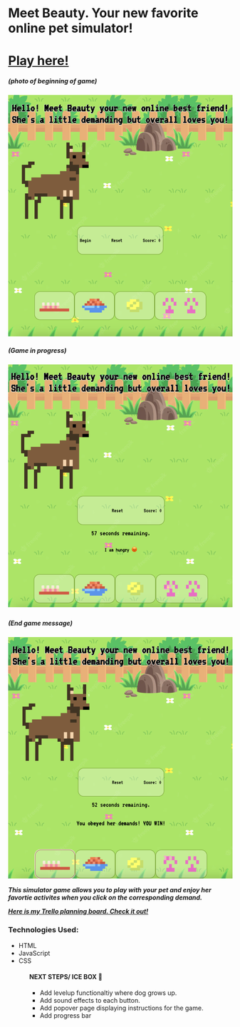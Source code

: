 <h1> Meet Beauty. Your new favorite online pet simulator!</h1>
<h1>
<a href="https://beauty-simulator.netlify.app/">Play here!</a>
</h1>

<h5>(photo of beginning of game)</h5>

![Beginning Game](assets/Screenshot%202022-12-23%20at%201.35.44%20AM.png)

<h5>(Game in progress)<h5>

![Game Progress](assets/Screenshot%202022-12-23%20at%201.36.04%20AM.png)

<h5>(End game message)<h5>

![End Game Message](assets/Screenshot%202022-12-23%20at%201.36.36%20AM.png)

<p> This simulator game allows you to play with your pet and enjoy her favortie activites when you click on the corresponding demand.</p>

<a href="https://trello.com/b/mKUxbXxO/pet-simulator"> Here is my Trello planning board. Check it out!</a>

<h3> Technologies Used: </h3>
<ul>
<li> HTML</li>
<li>JavaScript</li>
<li>CSS</li>
<ul>

<h4> NEXT STEPS/ ICE BOX 🧊</h4>
<ul>
<li> Add levelup functionaltiy where dog grows up.</li>
<li>Add sound effects to each button.</li>
<li>Add popover page displaying instructions for the game.</li>
<li>Add progress bar</li>
<ul>